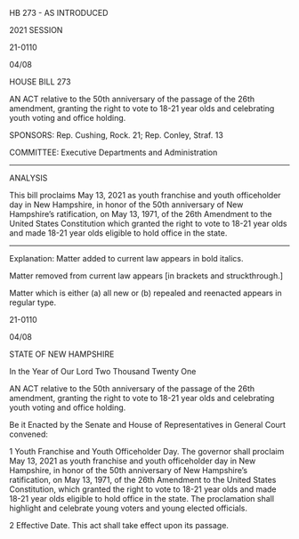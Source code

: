  HB 273 - AS INTRODUCED

 

 

2021 SESSION

 21-0110

 04/08

 

HOUSE BILL 273

 

AN ACT relative to the 50th anniversary of the passage of the 26th amendment, granting the right to vote to 18-21 year olds and celebrating youth voting and office holding.

 

SPONSORS: Rep. Cushing, Rock. 21; Rep. Conley, Straf. 13

 

COMMITTEE: Executive Departments and Administration

 

-----------------------------------------------------------------

 

ANALYSIS

 

 This bill proclaims May 13, 2021 as youth franchise and youth officeholder day in New Hampshire, in honor of the 50th anniversary of New Hampshire’s ratification, on May 13, 1971, of the 26th Amendment to the United States Constitution which granted the right to vote to 18-21 year olds and made 18-21 year olds eligible to hold office in the state.

 

- - - - - - - - - - - - - - - - - - - - - - - - - - - - - - - - - - - - - - - - - - - - - - - - - - - - - - - - - - - - - - - - - - - - - - - - - - - 

 

Explanation: Matter added to current law appears in bold italics.

 Matter removed from current law appears [in brackets and struckthrough.]

 Matter which is either (a) all new or (b) repealed and reenacted appears in regular type.

 21-0110

 04/08

 

STATE OF NEW HAMPSHIRE

 

In the Year of Our Lord Two Thousand Twenty One

 

AN ACT relative to the 50th anniversary of the passage of the 26th amendment, granting the right to vote to 18-21 year olds and celebrating youth voting and office holding.

 

Be it Enacted by the Senate and House of Representatives in General Court convened:

 

 1 Youth Franchise and Youth Officeholder Day. The governor shall proclaim May 13, 2021 as youth franchise and youth officeholder day in New Hampshire, in honor of the 50th anniversary of New Hampshire’s ratification, on May 13, 1971, of the 26th Amendment to the United States Constitution, which granted the right to vote to 18-21 year olds and made 18-21 year olds eligible to hold office in the state. The proclamation shall highlight and celebrate young voters and young elected officials. 

 2 Effective Date. This act shall take effect upon its passage.

